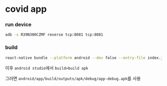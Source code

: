 # covid app

### run device

```bash
adb -s R39N300CZMF reverse tcp:8081 tcp:8081
```

### build

```bash
react-native bundle --platform android --dev false --entry-file index.js --bundle-output android/app/src/main/assets/index.android.bundle
```

이후 `android studio`에서 `build>build apk`

그러면 `android/app/build/outputs/apk/debug/app-debug.apk`를 사용
